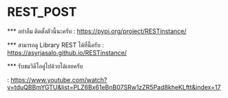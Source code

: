 # REST_POST

*** อย่าลืม ติดตั้งตัวนี้นะครับ : https://pypi.org/project/RESTinstance/

*** สามารถดู Library REST ได้ที่นี้ครับ : https://asyrjasalo.github.io/RESTinstance/

*** รับชมวิดีโอคู่ไปด้วยได้เลยครับ

: https://www.youtube.com/watch?v=tduQBBmYGTU&list=PLZ6Bx61eBnB07SRw1zZR5Pad8kheKLftt&index=17
